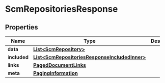 

# ScmRepositoriesResponse


## Properties

| Name | Type | Description | Notes |
|------------ | ------------- | ------------- | -------------|
|**data** | [**List&lt;ScmRepository&gt;**](ScmRepository.md) |  |  |
|**included** | [**List&lt;ScmRepositoriesResponseIncludedInner&gt;**](ScmRepositoriesResponseIncludedInner.md) |  |  [optional] |
|**links** | [**PagedDocumentLinks**](PagedDocumentLinks.md) |  |  |
|**meta** | [**PagingInformation**](PagingInformation.md) |  |  [optional] |



